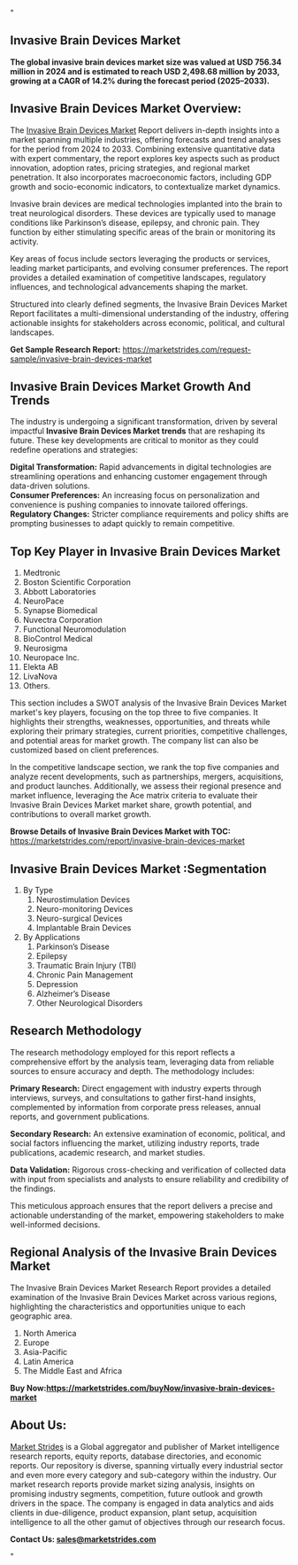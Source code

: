 "<h2>Invasive Brain Devices Market</h2>
<p><strong>The global invasive brain devices market size was valued at USD 756.34 million in 2024 and is estimated to reach USD 2,498.68 million by 2033, growing at a CAGR of 14.2% during the forecast period (2025–2033).</strong></p>
<h2>Invasive Brain Devices Market Overview:</h2>
<p>The <a href=https://marketstrides.com/report/invasive-brain-devices-market>Invasive Brain Devices Market</a><strong> </strong>Report delivers in-depth insights into a market spanning multiple industries, offering forecasts and trend analyses for the period from 2024 to 2033. Combining extensive quantitative data with expert commentary, the report explores key aspects such as product innovation, adoption rates, pricing strategies, and regional market penetration. It also incorporates macroeconomic factors, including GDP growth and socio-economic indicators, to contextualize market dynamics.</p>
<p>Invasive brain devices are medical technologies implanted into the brain to treat neurological disorders. These devices are typically used to manage conditions like Parkinson’s disease, epilepsy, and chronic pain. They function by either stimulating specific areas of the brain or monitoring its activity.</p>
<p>Key areas of focus include sectors leveraging the products or services, leading market participants, and evolving consumer preferences. The report provides a detailed examination of competitive landscapes, regulatory influences, and technological advancements shaping the market.</p>
<p>Structured into clearly defined segments, the Invasive Brain Devices Market Report facilitates a multi-dimensional understanding of the industry, offering actionable insights for stakeholders across economic, political, and cultural landscapes.</p>
<p><strong>Get Sample Research Report:</strong> <a href=https://marketstrides.com/request-sample/invasive-brain-devices-market>https://marketstrides.com/request-sample/invasive-brain-devices-market</a></p>
<h2>Invasive Brain Devices Market Growth And Trends</h2>
<p>The industry is undergoing a significant transformation, driven by several impactful <strong>Invasive Brain Devices Market trends</strong> that are reshaping its future. These key developments are critical to monitor as they could redefine operations and strategies:</p>
<p><strong>Digital Transformation:</strong> Rapid advancements in digital technologies are streamlining operations and enhancing customer engagement through data-driven solutions.<br /><strong>Consumer Preferences:</strong> An increasing focus on personalization and convenience is pushing companies to innovate tailored offerings.<br /><strong>Regulatory Changes:</strong> Stricter compliance requirements and policy shifts are prompting businesses to adapt quickly to remain competitive.</p>
<h2>Top Key Player in Invasive Brain Devices Market</h2>
<p><ol>
<li>Medtronic</li>
<li>Boston Scientific Corporation</li>
<li>Abbott Laboratories</li>
<li>NeuroPace</li>
<li>Synapse Biomedical</li>
<li>Nuvectra Corporation</li>
<li>Functional Neuromodulation</li>
<li>BioControl Medical</li>
<li>Neurosigma</li>
<li>Neuropace Inc.</li>
<li>Elekta AB</li>
<li>LivaNova</li>
<li>Others.</li>
</ol></p>
<p>This section includes a SWOT analysis of the Invasive Brain Devices Market market's key players, focusing on the top three to five companies. It highlights their strengths, weaknesses, opportunities, and threats while exploring their primary strategies, current priorities, competitive challenges, and potential areas for market growth. The company list can also be customized based on client preferences.</p>
<p>In the competitive landscape section, we rank the top five companies and analyze recent developments, such as partnerships, mergers, acquisitions, and product launches. Additionally, we assess their regional presence and market influence, leveraging the Ace matrix criteria to evaluate their Invasive Brain Devices Market market share, growth potential, and contributions to overall market growth.</p>
<p><strong>Browse Details of Invasive Brain Devices Market with TOC:</strong> <a href=https://marketstrides.com/report/invasive-brain-devices-market>https://marketstrides.com/report/invasive-brain-devices-market</a></p>
<h2>Invasive Brain Devices Market :Segmentation</h2>
<p><ol>
<li>By Type
<ol>
<li>Neurostimulation Devices</li>
<li>Neuro-monitoring Devices</li>
<li>Neuro-surgical Devices</li>
<li>Implantable Brain Devices</li>
</ol>
</li>
<li>By Applications
<ol>
<li>Parkinson’s Disease</li>
<li>Epilepsy</li>
<li>Traumatic Brain Injury (TBI)</li>
<li>Chronic Pain Management</li>
<li>Depression</li>
<li>Alzheimer’s Disease</li>
<li>Other Neurological Disorders</li>
</ol>
</li>
</ol></p>
<h2>Research Methodology</h2>
<p>The research methodology employed for this report reflects a comprehensive effort by the analysis team, leveraging data from reliable sources to ensure accuracy and depth. The methodology includes:</p>
<p><strong>Primary Research:</strong> Direct engagement with industry experts through interviews, surveys, and consultations to gather first-hand insights, complemented by information from corporate press releases, annual reports, and government publications.</p>
<p><strong>Secondary Research:</strong> An extensive examination of economic, political, and social factors influencing the market, utilizing industry reports, trade publications, academic research, and market studies.</p>
<p><strong>Data Validation:</strong> Rigorous cross-checking and verification of collected data with input from specialists and analysts to ensure reliability and credibility of the findings.</p>
<p>This meticulous approach ensures that the report delivers a precise and actionable understanding of the market, empowering stakeholders to make well-informed decisions.</p>
<h2>Regional Analysis of the Invasive Brain Devices Market</h2>
<p>The Invasive Brain Devices Market Research Report provides a detailed examination of the Invasive Brain Devices Market across various regions, highlighting the characteristics and opportunities unique to each geographic area.</p>
<p><ol>
<li>North America</li>
<li>Europe</li>
<li>Asia-Pacific</li>
<li>Latin America</li>
<li>The Middle East and Africa</li>
</ol></p>
<p><strong>Buy Now:<a href=https://marketstrides.com/buyNow/invasive-brain-devices-market?price=single_price>https://marketstrides.com/buyNow/invasive-brain-devices-market</a></strong></p>
<h2>About Us:</h2>
<p><a href=https://marketstrides.com/>Market Strides</a> is a Global aggregator and publisher of Market intelligence research reports, equity reports, database directories, and economic reports. Our repository is diverse, spanning virtually every industrial sector and even more every category and sub-category within the industry. Our market research reports provide market sizing analysis, insights on promising industry segments, competition, future outlook and growth drivers in the space. The company is engaged in data analytics and aids clients in due-diligence, product expansion, plant setup, acquisition intelligence to all the other gamut of objectives through our research focus.</p>
<p><strong>Contact Us: <a href=mailto:sales@marketstrides.com>sales@marketstrides.com</a></strong></p>"
